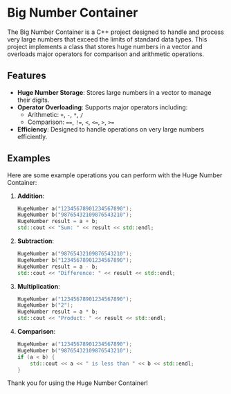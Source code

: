 # Big Number Container

The Big Number Container is a C++ project designed to handle and process very large numbers that exceed the limits of standard data types. This project implements a class that stores huge numbers in a vector and overloads major operators for comparison and arithmetic operations.

## Features

- **Huge Number Storage**: Stores large numbers in a vector to manage their digits.
- **Operator Overloading**: Supports major operators including:
  - Arithmetic: `+`, `-`, `*`, `/`
  - Comparison: `==`, `!=`, `<`, `<=`, `>`, `>=`
- **Efficiency**: Designed to handle operations on very large numbers efficiently.

## Examples

Here are some example operations you can perform with the Huge Number Container:

1. **Addition**:

    ```cpp
    HugeNumber a("12345678901234567890");
    HugeNumber b("98765432109876543210");
    HugeNumber result = a + b;
    std::cout << "Sum: " << result << std::endl;
    ```

2. **Subtraction**:

    ```cpp
    HugeNumber a("98765432109876543210");
    HugeNumber b("12345678901234567890");
    HugeNumber result = a - b;
    std::cout << "Difference: " << result << std::endl;
    ```

3. **Multiplication**:

    ```cpp
    HugeNumber a("12345678901234567890");
    HugeNumber b("2");
    HugeNumber result = a * b;
    std::cout << "Product: " << result << std::endl;
    ```

4. **Comparison**:

    ```cpp
    HugeNumber a("12345678901234567890");
    HugeNumber b("98765432109876543210");
    if (a < b) {
        std::cout << a << " is less than " << b << std::endl;
    }
    ```

Thank you for using the Huge Number Container!
